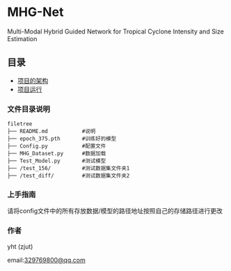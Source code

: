 

# MHG-Net

Multi-Modal Hybrid Guided Network for Tropical Cyclone Intensity and Size Estimation

<!-- PROJECT SHIELDS -->
 
## 目录

- [项目的架构](#文件目录说明)
- [项目运行](#上手指南)

[//]: # (- [贡献者]&#40;#贡献者&#41;)

[//]: # (  - [如何参与开源项目]&#40;#如何参与开源项目&#41;)

[//]: # (- [版本控制]&#40;#版本控制&#41;)

[//]: # (- [作者]&#40;#作者&#41;)

[//]: # (- [鸣谢]&#40;#鸣谢&#41;)

### 文件目录说明

```
filetree 
├── README.md           #说明
├── epoch_375.pth       #训练好的模型
├── Config.py           #配置文件
├── MHG_Dataset.py      #数据加载
├── Test_Model.py       #测试模型
├── /test_156/          #测试数据集文件夹1
├── /test_diff/         #测试数据集文件夹2
```

### 上手指南

请将config文件中的所有存放数据/模型的路径地址按照自己的存储路径进行更改


### 作者

yht (zjut)

email:329769800@qq.com
